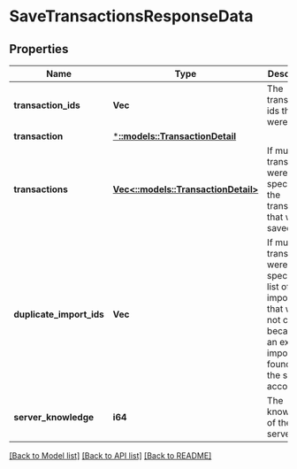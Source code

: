 # SaveTransactionsResponseData

## Properties

Name | Type | Description | Notes
------------ | ------------- | ------------- | -------------
**transaction_ids** | **Vec<String>** | The transaction ids that were saved | 
**transaction** | [***::models::TransactionDetail**](TransactionDetail.md) |  | [optional] 
**transactions** | [**Vec<::models::TransactionDetail>**](TransactionDetail.md) | If multiple transactions were specified, the transactions that were saved | [optional] 
**duplicate_import_ids** | **Vec<String>** | If multiple transactions were specified, a list of import_ids that were not created because of an existing import_id found on the same account | [optional] 
**server_knowledge** | **i64** | The knowledge of the server | 

[[Back to Model list]](../README.md#documentation-for-models) [[Back to API list]](../README.md#documentation-for-api-endpoints) [[Back to README]](../README.md)


